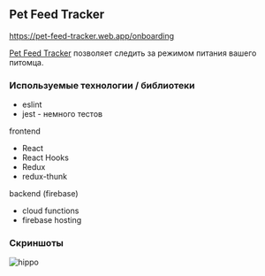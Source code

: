 ## Pet Feed Tracker


https://pet-feed-tracker.web.app/onboarding

[Pet Feed Tracker](https://pet-feed-tracker.web.app/onboarding) позволяет следить за режимом питания вашего питомца.

### Используемые технологии / библиотеки
- eslint
- jest - немного тестов

frontend
- React
- React Hooks
- Redux
- redux-thunk

backend (firebase)
- cloud functions
- firebase hosting

### Скриншоты
![hippo](https://i.imgur.com/uSOSeUi.png)

